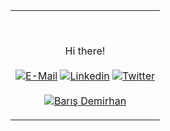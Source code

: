 <table width="100%"> 
  <tr>
  <td width="100%">

<br><p align="center">Hi there!<br><br>
  [![E-Mail](https://img.shields.io/badge/email-reveal-2a8?style=flat-square&logo=gmail&logoColor=white)](https://mailhide.io/e/En6xJ2A5)
  [![Linkedin](https://img.shields.io/badge/linked-in-369?style=flat-square&logo=linkedin&logoColor=white&color=blue)](https://www.linkedin.com/in/baris-demirhan)
  [![Twitter](https://img.shields.io/twitter/follow/baris_demirhan?color=%231da1f2&logo=twitter&logoColor=white&label=Twitter&style=flat-square)](https://twitter.com/baris_demirhan)<br><br>
        [![Barış Demirhan](https://github-readme-stats.vercel.app/api?username=barisdemirhan&count_private=true&show_icons=true&theme=vue)](https://twitter.com/baris_demirhan)
</p>
  </td>
  </tr>
  </table>
